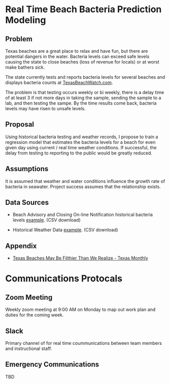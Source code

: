 # Real Time Beach Bacteria Prediction Modeling

## Problem

Texas beaches are a great place to relax and have fun, but there are potential dangers in the water. Bacteria levels can exceed safe levels causing the state to close beaches (loss of revenue for locals) or at worst make bathers sick. 

The state currently tests and reports bacteria levels for several beaches and displays bacteria counts at [TexasBeachWatch.com](https://cgis.glo.texas.gov/Beachwatch/#).

The problem is that testing occurs weekly or bi weekly, there is a delay time of at least 3 if not more days in taking the sample, sending the sample to a lab, and then testing the sampe. By the time results come back, bacteria levels may have risen to unsafe levels.

## Proposal

Using historical bacteria testing and weather records, I propose to train a regression model that estimates the bacteria levels for a beach for even given day using current / real time weather conditions. If successful, the delay from testing to reporting to the public would be greatly reduced.

## Assumptions

It is assumed that weather and water conditions influence the growth rate of bacteria in seawater. Project success assumes that the relationship exists.

## Data Sources

- Beach Advisory and Closing On-line Notification historical bacteria levels [example](https://beacon.epa.gov/ords/beacon2/f?p=121:38:16858900653526::::). (CSV download)

- Historical Weather Data [example](https://www.ncei.noaa.gov/access/past-weather/Galveston%2C%20Texas). (CSV download)

## Appendix

- [Texas Beaches May Be Filthier Than We Realize - Texas Monthly](https://www.texasmonthly.com/news-politics/texas-beaches-filthy-feces-testing/)

# Communications Protocals

## Zoom Meeting
Weekly zoom meeting at 9:00 AM on Monday to map out work plan and duties for the coming week.

## Slack
Primary channel of for real time coummunications between team members and instructional staff.

## Emergency Communications
TBD